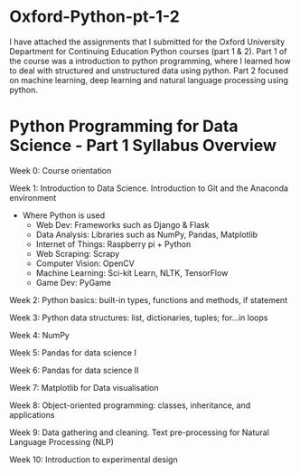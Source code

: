 # Oxford-Python-pt-1-2

I have attached the assignments that I submitted for the Oxford University Department for Continuing Education Python courses (part 1 & 2). Part 1 of the course was a introduction to python programming, where I learned how to deal with structured and unstructured data using python. Part 2 focused on machine learning, deep learning and natural language processing using python. 

# Python Programming for Data Science - Part 1 Syllabus Overview

Week 0: Course orientation

Week 1: Introduction to Data Science. Introduction to Git and the Anaconda environment

* Where Python is used
  * Web Dev: Frameworks such as Django & Flask
  * Data Analysis: Libraries such as NumPy, Pandas, Matplotlib
  * Internet of Things: Raspberry pi + Python
  * Web Scraping: Scrapy
  * Computer Vision: OpenCV
  * Machine Learning: Sci-kit Learn, NLTK, TensorFlow
  * Game Dev: PyGame

Week 2: Python basics: built-in types, functions and methods, if statement

Week 3: Python data structures: list, dictionaries, tuples; for...in loops

Week 4: NumPy

Week 5: Pandas for data science I 

Week 6: Pandas for data science II

Week 7: Matplotlib for Data visualisation

Week 8: Object-oriented programming: classes, inheritance, and applications 

Week 9: Data gathering and cleaning. Text pre-processing for Natural Language Processing (NLP)

Week 10: Introduction to experimental design
